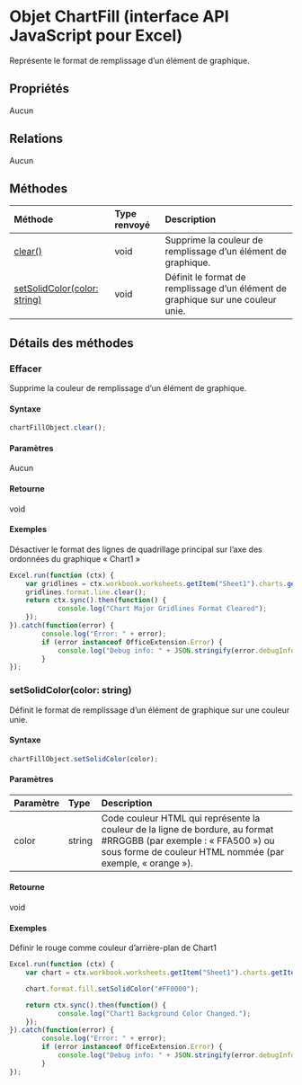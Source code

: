 # Objet ChartFill (interface API JavaScript pour Excel)

Représente le format de remplissage d’un élément de graphique.

## Propriétés

Aucun

## Relations
Aucun


## Méthodes

| Méthode           | Type renvoyé    |Description|
|:---------------|:--------|:----------|
|[clear()](#clear)|void|Supprime la couleur de remplissage d’un élément de graphique.|
|[setSolidColor(color: string)](#setsolidcolorcolor-string)|void|Définit le format de remplissage d’un élément de graphique sur une couleur unie.|

## Détails des méthodes


### Effacer
Supprime la couleur de remplissage d’un élément de graphique.

#### Syntaxe
```js
chartFillObject.clear();
```

#### Paramètres
Aucun

#### Retourne
void

#### Exemples

Désactiver le format des lignes de quadrillage principal sur l’axe des ordonnées du graphique « Chart1 »

```js
Excel.run(function (ctx) { 
    var gridlines = ctx.workbook.worksheets.getItem("Sheet1").charts.getItem("Chart1").axes.valueaxis.majorGridlines;   
    gridlines.format.line.clear();
    return ctx.sync().then(function() {
            console.log("Chart Major Gridlines Format Cleared");
    });
}).catch(function(error) {
        console.log("Error: " + error);
        if (error instanceof OfficeExtension.Error) {
            console.log("Debug info: " + JSON.stringify(error.debugInfo));
        }
});
```

### setSolidColor(color: string)
Définit le format de remplissage d’un élément de graphique sur une couleur unie.

#### Syntaxe
```js
chartFillObject.setSolidColor(color);
```

#### Paramètres
| Paramètre    | Type   |Description|
|:---------------|:--------|:----------|
|color|string|Code couleur HTML qui représente la couleur de la ligne de bordure, au format #RRGGBB (par exemple : « FFA500 ») ou sous forme de couleur HTML nommée (par exemple, « orange »).|

#### Retourne
void

#### Exemples

Définir le rouge comme couleur d’arrière-plan de Chart1

```js
Excel.run(function (ctx) { 
    var chart = ctx.workbook.worksheets.getItem("Sheet1").charts.getItem("Chart1"); 

    chart.format.fill.setSolidColor("#FF0000");

    return ctx.sync().then(function() {
            console.log("Chart1 Background Color Changed.");
    });
}).catch(function(error) {
        console.log("Error: " + error);
        if (error instanceof OfficeExtension.Error) {
            console.log("Debug info: " + JSON.stringify(error.debugInfo));
        }
});
```
